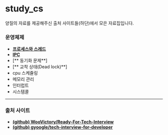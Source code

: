 # study_cs
양질의 자료를 제공해주신 출처 사이트들(하단)에서 모은 자료집입니다.

### 운영체제
* [**프로세스와 스레드**](https://github.com/Tao-Kim/study_cs/blob/master/%EC%9A%B4%EC%98%81%EC%B2%B4%EC%A0%9C/%ED%94%84%EB%A1%9C%EC%84%B8%EC%8A%A4%EC%99%80%20%EC%8A%A4%EB%A0%88%EB%93%9C.md)
* [**IPC**](https://github.com/Tao-Kim/study_cs/blob/master/%EC%9A%B4%EC%98%81%EC%B2%B4%EC%A0%9C/IPC(Inter%20Process%20Communication)2.md)
* [** 동기화 문제**]
* [** 교착 상태(Dead lock)**]
* cpu 스케쥴링
* 메모리 관리
* 인터럽트
* 시스템콜
----



### 출처 사이트
* [**(github) WooVictory/Ready-For-Tech-Interview**](https://github.com/WooVictory/Ready-For-Tech-Interview)
* [**(github) gyoogle/tech-interview-for-developer**](https://github.com/gyoogle/tech-interview-for-developer)
